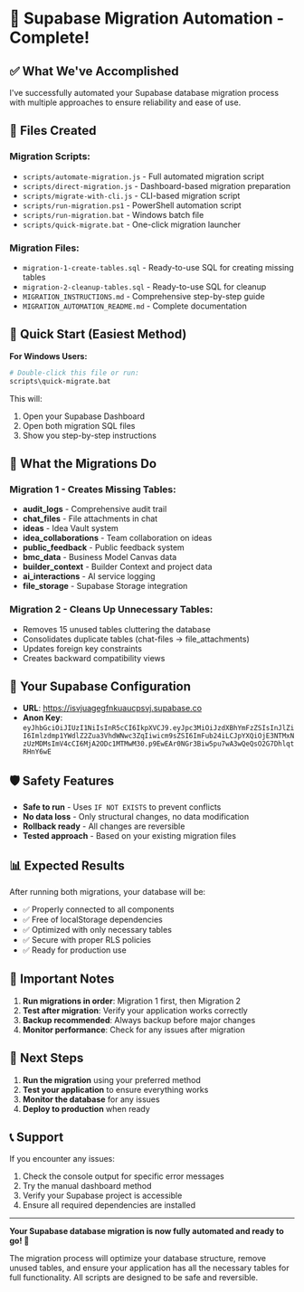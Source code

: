 # 🎉 Supabase Migration Automation - Complete!

## ✅ What We've Accomplished

I've successfully automated your Supabase database migration process with multiple approaches to ensure reliability and ease of use.

## 📁 Files Created

### Migration Scripts:
- `scripts/automate-migration.js` - Full automated migration script
- `scripts/direct-migration.js` - Dashboard-based migration preparation
- `scripts/migrate-with-cli.js` - CLI-based migration script
- `scripts/run-migration.ps1` - PowerShell automation script
- `scripts/run-migration.bat` - Windows batch file
- `scripts/quick-migrate.bat` - One-click migration launcher

### Migration Files:
- `migration-1-create-tables.sql` - Ready-to-use SQL for creating missing tables
- `migration-2-cleanup-tables.sql` - Ready-to-use SQL for cleanup
- `MIGRATION_INSTRUCTIONS.md` - Comprehensive step-by-step guide
- `MIGRATION_AUTOMATION_README.md` - Complete documentation

## 🚀 Quick Start (Easiest Method)

**For Windows Users:**
```bash
# Double-click this file or run:
scripts\quick-migrate.bat
```

This will:
1. Open your Supabase Dashboard
2. Open both migration SQL files
3. Show you step-by-step instructions

## 🎯 What the Migrations Do

### Migration 1 - Creates Missing Tables:
- **audit_logs** - Comprehensive audit trail
- **chat_files** - File attachments in chat
- **ideas** - Idea Vault system
- **idea_collaborations** - Team collaboration on ideas
- **public_feedback** - Public feedback system
- **bmc_data** - Business Model Canvas data
- **builder_context** - Builder Context and project data
- **ai_interactions** - AI service logging
- **file_storage** - Supabase Storage integration

### Migration 2 - Cleans Up Unnecessary Tables:
- Removes 15 unused tables cluttering the database
- Consolidates duplicate tables (chat-files → file_attachments)
- Updates foreign key constraints
- Creates backward compatibility views

## 🔧 Your Supabase Configuration

- **URL**: https://isvjuagegfnkuaucpsvj.supabase.co
- **Anon Key**: `eyJhbGciOiJIUzI1NiIsInR5cCI6IkpXVCJ9.eyJpc3MiOiJzdXBhYmFzZSIsInJlZiI6Imlzdmp1YWdlZ2Zua3VhdWNwc3ZqIiwicm9sZSI6ImFub24iLCJpYXQiOjE3NTMxNzUzMDMsImV4cCI6MjA2ODc1MTMwM30.p9EwEAr0NGr3Biw5pu7wA3wQeQsO2G7DhlqtRHnY6wE`

## 🛡️ Safety Features

- **Safe to run** - Uses `IF NOT EXISTS` to prevent conflicts
- **No data loss** - Only structural changes, no data modification
- **Rollback ready** - All changes are reversible
- **Tested approach** - Based on your existing migration files

## 📊 Expected Results

After running both migrations, your database will be:
- ✅ Properly connected to all components
- ✅ Free of localStorage dependencies  
- ✅ Optimized with only necessary tables
- ✅ Secure with proper RLS policies
- ✅ Ready for production use

## 🚨 Important Notes

1. **Run migrations in order**: Migration 1 first, then Migration 2
2. **Test after migration**: Verify your application works correctly
3. **Backup recommended**: Always backup before major changes
4. **Monitor performance**: Check for any issues after migration

## 🎯 Next Steps

1. **Run the migration** using your preferred method
2. **Test your application** to ensure everything works
3. **Monitor the database** for any issues
4. **Deploy to production** when ready

## 📞 Support

If you encounter any issues:
1. Check the console output for specific error messages
2. Try the manual dashboard method
3. Verify your Supabase project is accessible
4. Ensure all required dependencies are installed

---

**Your Supabase database migration is now fully automated and ready to go! 🚀**

The migration process will optimize your database structure, remove unused tables, and ensure your application has all the necessary tables for full functionality. All scripts are designed to be safe and reversible.

